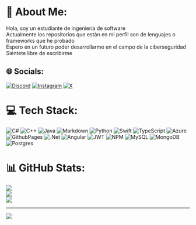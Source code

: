 # 💫 About Me:
Hola, soy un estudiante de ingeniería de software<br>Actualmente los repositorios que están en mi perfil son de lenguajes o frameworks que he probado<br>Espero en un futuro poder desarrollarme en el campo de la ciberseguridad<br>Siéntete libre de escribirme


## 🌐 Socials:
[![Discord](https://img.shields.io/badge/Discord-%237289DA.svg?logo=discord&logoColor=white)](https://discord.gg/Rumizaske) [![Instagram](https://img.shields.io/badge/Instagram-%23E4405F.svg?logo=Instagram&logoColor=white)](https://instagram.com/David1911i)  [![X](https://img.shields.io/badge/X-black.svg?logo=X&logoColor=white)](https://x.com/Rum1zaske) 

# 💻 Tech Stack:
![C#](https://img.shields.io/badge/c%23-%23239120.svg?style=flat&logo=csharp&logoColor=white) ![C++](https://img.shields.io/badge/c++-%2300599C.svg?style=flat&logo=c%2B%2B&logoColor=white) ![Java](https://img.shields.io/badge/java-%23ED8B00.svg?style=flat&logo=openjdk&logoColor=white) ![Markdown](https://img.shields.io/badge/markdown-%23000000.svg?style=flat&logo=markdown&logoColor=white) ![Python](https://img.shields.io/badge/python-3670A0?style=flat&logo=python&logoColor=ffdd54) ![Swift](https://img.shields.io/badge/swift-F54A2A?style=flat&logo=swift&logoColor=white) ![TypeScript](https://img.shields.io/badge/typescript-%23007ACC.svg?style=flat&logo=typescript&logoColor=white) ![Azure](https://img.shields.io/badge/azure-%230072C6.svg?style=flat&logo=microsoftazure&logoColor=white) ![GithubPages](https://img.shields.io/badge/github%20pages-121013?style=flat&logo=github&logoColor=white) ![.Net](https://img.shields.io/badge/.NET-5C2D91?style=flat&logo=.net&logoColor=white) ![Angular](https://img.shields.io/badge/angular-%23DD0031.svg?style=flat&logo=angular&logoColor=white) ![JWT](https://img.shields.io/badge/JWT-black?style=flat&logo=JSON%20web%20tokens) ![NPM](https://img.shields.io/badge/NPM-%23CB3837.svg?style=flat&logo=npm&logoColor=white) ![MySQL](https://img.shields.io/badge/mysql-4479A1.svg?style=flat&logo=mysql&logoColor=white) ![MongoDB](https://img.shields.io/badge/MongoDB-%234ea94b.svg?style=flat&logo=mongodb&logoColor=white) ![Postgres](https://img.shields.io/badge/postgres-%23316192.svg?style=flat&logo=postgresql&logoColor=white)
# 📊 GitHub Stats:
![](https://github-readme-stats.vercel.app/api?username=DavidRm1911&theme=dark&hide_border=false&include_all_commits=false&count_private=false)<br/>
![](https://github-readme-streak-stats.herokuapp.com/?user=DavidRm1911&theme=dark&hide_border=false)<br/>
![](https://github-readme-stats.vercel.app/api/top-langs/?username=DavidRm1911&theme=dark&hide_border=false&include_all_commits=false&count_private=false&layout=compact)

---
[![](https://visitcount.itsvg.in/api?id=DavidRm1911&icon=0&color=0)](https://visitcount.itsvg.in)

<!-- Proudly created with GPRM ( https://gprm.itsvg.in ) -->
